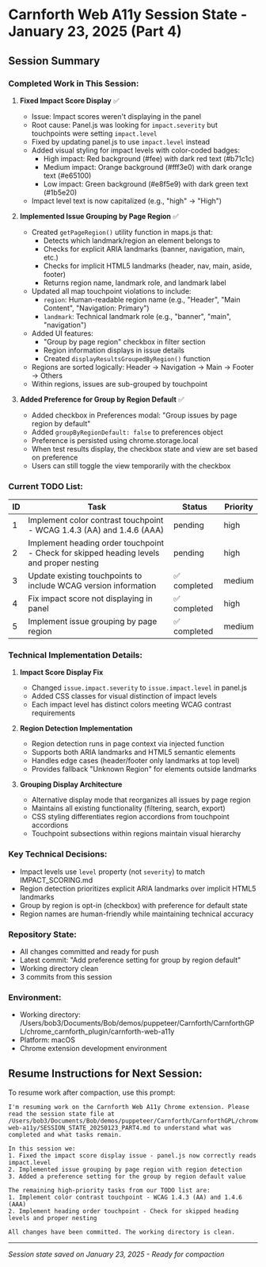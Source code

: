 # Carnforth Web A11y Session State - January 23, 2025 (Part 4)

## Session Summary

### Completed Work in This Session:

1. **Fixed Impact Score Display** ✅
   - Issue: Impact scores weren't displaying in the panel
   - Root cause: Panel.js was looking for `impact.severity` but touchpoints were setting `impact.level`
   - Fixed by updating panel.js to use `impact.level` instead
   - Added visual styling for impact levels with color-coded badges:
     - High impact: Red background (#fee) with dark red text (#b71c1c)
     - Medium impact: Orange background (#fff3e0) with dark orange text (#e65100)
     - Low impact: Green background (#e8f5e9) with dark green text (#1b5e20)
   - Impact level text is now capitalized (e.g., "high" → "High")

2. **Implemented Issue Grouping by Page Region** ✅
   - Created `getPageRegion()` utility function in maps.js that:
     - Detects which landmark/region an element belongs to
     - Checks for explicit ARIA landmarks (banner, navigation, main, etc.)
     - Checks for implicit HTML5 landmarks (header, nav, main, aside, footer)
     - Returns region name, landmark role, and landmark label
   - Updated all map touchpoint violations to include:
     - `region`: Human-readable region name (e.g., "Header", "Main Content", "Navigation: Primary")
     - `landmark`: Technical landmark role (e.g., "banner", "main", "navigation")
   - Added UI features:
     - "Group by page region" checkbox in filter section
     - Region information displays in issue details
     - Created `displayResultsGroupedByRegion()` function
   - Regions are sorted logically: Header → Navigation → Main → Footer → Others
   - Within regions, issues are sub-grouped by touchpoint

3. **Added Preference for Group by Region Default** ✅
   - Added checkbox in Preferences modal: "Group issues by page region by default"
   - Added `groupByRegionDefault: false` to preferences object
   - Preference is persisted using chrome.storage.local
   - When test results display, the checkbox state and view are set based on preference
   - Users can still toggle the view temporarily with the checkbox

### Current TODO List:
| ID | Task | Status | Priority |
|----|------|--------|----------|
| 1 | Implement color contrast touchpoint - WCAG 1.4.3 (AA) and 1.4.6 (AAA) | pending | high |
| 2 | Implement heading order touchpoint - Check for skipped heading levels and proper nesting | pending | high |
| 3 | Update existing touchpoints to include WCAG version information | ✅ completed | medium |
| 4 | Fix impact score not displaying in panel | ✅ completed | high |
| 5 | Implement issue grouping by page region | ✅ completed | medium |

### Technical Implementation Details:

1. **Impact Score Display Fix**
   - Changed `issue.impact.severity` to `issue.impact.level` in panel.js
   - Added CSS classes for visual distinction of impact levels
   - Each impact level has distinct colors meeting WCAG contrast requirements

2. **Region Detection Implementation**
   - Region detection runs in page context via injected function
   - Supports both ARIA landmarks and HTML5 semantic elements
   - Handles edge cases (header/footer only landmarks at top level)
   - Provides fallback "Unknown Region" for elements outside landmarks

3. **Grouping Display Architecture**
   - Alternative display mode that reorganizes all issues by page region
   - Maintains all existing functionality (filtering, search, export)
   - CSS styling differentiates region accordions from touchpoint accordions
   - Touchpoint subsections within regions maintain visual hierarchy

### Key Technical Decisions:

- Impact levels use `level` property (not `severity`) to match IMPACT_SCORING.md
- Region detection prioritizes explicit ARIA landmarks over implicit HTML5 landmarks
- Group by region is opt-in (checkbox) with preference for default state
- Region names are human-friendly while maintaining technical accuracy

### Repository State:
- All changes committed and ready for push
- Latest commit: "Add preference setting for group by region default"
- Working directory clean
- 3 commits from this session

### Environment:
- Working directory: /Users/bob3/Documents/Bob/demos/puppeteer/Carnforth/CarnforthGPL/chrome_carnforth_plugin/carnforth-web-a11y
- Platform: macOS
- Chrome extension development environment

## Resume Instructions for Next Session:

To resume work after compaction, use this prompt:

```
I'm resuming work on the Carnforth Web A11y Chrome extension. Please read the session state file at /Users/bob3/Documents/Bob/demos/puppeteer/Carnforth/CarnforthGPL/chrome_carnforth_plugin/carnforth-web-a11y/SESSION_STATE_20250123_PART4.md to understand what was completed and what tasks remain.

In this session we:
1. Fixed the impact score display issue - panel.js now correctly reads impact.level
2. Implemented issue grouping by page region with region detection
3. Added a preference setting for the group by region default value

The remaining high-priority tasks from our TODO list are:
1. Implement color contrast touchpoint - WCAG 1.4.3 (AA) and 1.4.6 (AAA)
2. Implement heading order touchpoint - Check for skipped heading levels and proper nesting

All changes have been committed. The working directory is clean.
```

---
*Session state saved on January 23, 2025 - Ready for compaction*